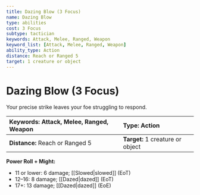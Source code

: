 ```yaml
---
title: Dazing Blow (3 Focus)
name: Dazing Blow
type: abilities
cost: 3 Focus
subtype: tactician
keywords: Attack, Melee, Ranged, Weapon
keyword_list: [Attack, Melee, Ranged, Weapon]
ability_type: Action
distance: Reach or Ranged 5
target: 1 creature or object
---
```


# Dazing Blow (3 Focus)

Your precise strike leaves your foe struggling to respond.

| **Keywords:** Attack, Melee, Ranged, Weapon | **Type:** Action                 |
| :------------------------------------------ | :------------------------------- |
| **Distance:** Reach or Ranged 5             | **Target:** 1 creature or object |

**Power Roll + Might:**

- 11 or lower: 6 damage; [[Slowed|slowed]] (EoT)
- 12–16: 8 damage; [[Dazed|dazed]] (EoT)
- 17+: 13 damage; [[Dazed|dazed]] (EoE)
